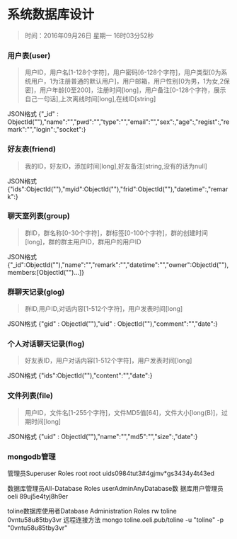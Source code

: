 # 系统数据库设计
> 时间：2016年09月26日 星期一 16时03分52秒 

### 用户表(user)
> 用户ID，用户名[1-128个字符]，用户密码[6-128个字符]，用户类型[0为系统用户，1为注册普通的默认用户]，用户邮箱，用户性别[0为男，1为女,2保密]，用户年龄[0至200]，注册时间[long]，用户备注[0-128个字符，展示自己一句话],上次离线时间[long],在线ID[string]

JSON格式
{"_id" : ObjectId(""),"name":"","pwd":"","type":"","email":"","sex":,"age":,"regist":,"remark":"","login":,"socket":}

### 好友表(friend)
> 我的ID，好友ID，添加时间[long],好友备注[string,没有的话为null]

JSON格式
{"ids":ObjectId(""),"myid":ObjectId(""),"frid":ObjectId(""),"datetime":,"remark":}

### 聊天室列表(group)
> 群ID，群名称[0-30个字符]，群标签[0-100个字符]，群的创建时间[long]，群的群主用户ID，群用户的用户ID

JSON格式
{"_id":ObjectId(""),"name":"","remark":"","datetime":"","owner":ObjectId(""),members:[ObjectId("")...]}

### 群聊天记录(glog)
> 群ID,用户ID,对话内容[1-512个字符]，用户发表时间[long]

JSON格式
{"gid" : ObjectId(""),"uid" : ObjectId(""),"comment":"","date":}

### 个人对话聊天记录(flog)
> 好友表ID，用户对话内容[1-512个字符]，用户发表时间[long]

JSON格式
{"ids":ObjectId(""),"content":"","date":}

### 文件列表(file)
> 用户ID，文件名[1-255个字符]，文件MD5值[64]，文件大小[long(B)]，过期时间[long]

JSON格式
{"uid" : ObjectId(""),"name":"","md5":"","size":,"date":}

### mongodb管理
管理员Superuser Roles  root
root
uids0984tut3#4gjmv*gs3434y4t43ed

数据库管理员All-Database Roles userAdminAnyDatabase数 据库用户管理员
oeli
89uj5e4tyj8h9er


toline数据库使用者Database Administration Roles rw
toline
0vntu58u85tby3vr
远程连接方法
mongo toline.oeli.pub/toline -u "toline" -p "0vntu58u85tby3vr"

